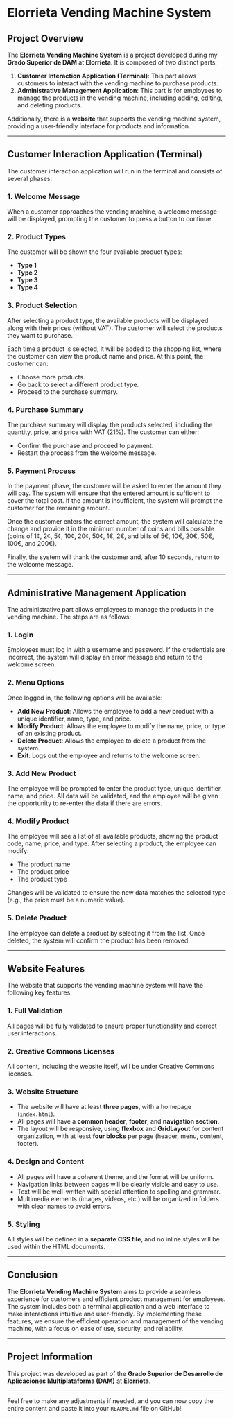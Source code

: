 # Elorrieta Vending Machine System

## Project Overview

The **Elorrieta Vending Machine System** is a project developed during my **Grado Superior de DAM** at **Elorrieta**. It is composed of two distinct parts:

1. **Customer Interaction Application (Terminal)**: This part allows customers to interact with the vending machine to purchase products.
2. **Administrative Management Application**: This part is for employees to manage the products in the vending machine, including adding, editing, and deleting products.

Additionally, there is a **website** that supports the vending machine system, providing a user-friendly interface for products and information.

---

## Customer Interaction Application (Terminal)

The customer interaction application will run in the terminal and consists of several phases:

### 1. Welcome Message
When a customer approaches the vending machine, a welcome message will be displayed, prompting the customer to press a button to continue.

### 2. Product Types
The customer will be shown the four available product types:
- **Type 1**
- **Type 2**
- **Type 3**
- **Type 4**

### 3. Product Selection
After selecting a product type, the available products will be displayed along with their prices (without VAT). The customer will select the products they want to purchase. 

Each time a product is selected, it will be added to the shopping list, where the customer can view the product name and price. At this point, the customer can:
- Choose more products.
- Go back to select a different product type.
- Proceed to the purchase summary.

### 4. Purchase Summary
The purchase summary will display the products selected, including the quantity, price, and price with VAT (21%). The customer can either:
- Confirm the purchase and proceed to payment.
- Restart the process from the welcome message.

### 5. Payment Process
In the payment phase, the customer will be asked to enter the amount they will pay. The system will ensure that the entered amount is sufficient to cover the total cost. If the amount is insufficient, the system will prompt the customer for the remaining amount.

Once the customer enters the correct amount, the system will calculate the change and provide it in the minimum number of coins and bills possible (coins of 1¢, 2¢, 5¢, 10¢, 20¢, 50¢, 1€, 2€, and bills of 5€, 10€, 20€, 50€, 100€, and 200€).

Finally, the system will thank the customer and, after 10 seconds, return to the welcome message.

---

## Administrative Management Application

The administrative part allows employees to manage the products in the vending machine. The steps are as follows:

### 1. Login
Employees must log in with a username and password. If the credentials are incorrect, the system will display an error message and return to the welcome screen.

### 2. Menu Options
Once logged in, the following options will be available:
- **Add New Product**: Allows the employee to add a new product with a unique identifier, name, type, and price.
- **Modify Product**: Allows the employee to modify the name, price, or type of an existing product.
- **Delete Product**: Allows the employee to delete a product from the system.
- **Exit**: Logs out the employee and returns to the welcome screen.

### 3. Add New Product
The employee will be prompted to enter the product type, unique identifier, name, and price. All data will be validated, and the employee will be given the opportunity to re-enter the data if there are errors.

### 4. Modify Product
The employee will see a list of all available products, showing the product code, name, price, and type. After selecting a product, the employee can modify:
- The product name
- The product price
- The product type

Changes will be validated to ensure the new data matches the selected type (e.g., the price must be a numeric value).

### 5. Delete Product
The employee can delete a product by selecting it from the list. Once deleted, the system will confirm the product has been removed.

---

## Website Features

The website that supports the vending machine system will have the following key features:

### 1. Full Validation
All pages will be fully validated to ensure proper functionality and correct user interactions.

### 2. Creative Commons Licenses
All content, including the website itself, will be under Creative Commons licenses.

### 3. Website Structure
- The website will have at least **three pages**, with a homepage (`index.html`).
- All pages will have a **common header**, **footer**, and **navigation section**.
- The layout will be responsive, using **flexbox** and **GridLayout** for content organization, with at least **four blocks** per page (header, menu, content, footer).

### 4. Design and Content
- All pages will have a coherent theme, and the format will be uniform.
- Navigation links between pages will be clearly visible and easy to use.
- Text will be well-written with special attention to spelling and grammar.
- Multimedia elements (images, videos, etc.) will be organized in folders with clear names to avoid errors.

### 5. Styling
All styles will be defined in a **separate CSS file**, and no inline styles will be used within the HTML documents.

---

## Conclusion

The **Elorrieta Vending Machine System** aims to provide a seamless experience for customers and efficient product management for employees. The system includes both a terminal application and a web interface to make interactions intuitive and user-friendly. By implementing these features, we ensure the efficient operation and management of the vending machine, with a focus on ease of use, security, and reliability.

---

## Project Information

This project was developed as part of the **Grado Superior de Desarrollo de Aplicaciones Multiplataforma (DAM)** at **Elorrieta**.

---

Feel free to make any adjustments if needed, and you can now copy the entire content and paste it into your `README.md` file on GitHub!
